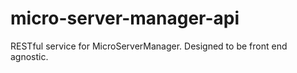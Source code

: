 # micro-server-manager-api
RESTful service for MicroServerManager. Designed to be front end agnostic.
